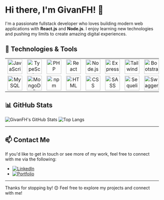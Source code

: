 # Hi there, I'm GivanFH! 👋

I'm a passionate fullstack developer who loves building modern web applications with **React.js** and **Node.js**. I enjoy learning new technologies and pushing my limits to create amazing digital experiences.

## 🔧 Technologies & Tools

<div align="center">
  <table>
    <tr>
      <td align="center" width="100">
        <img src="https://cdn.jsdelivr.net/gh/devicons/devicon/icons/javascript/javascript-original.svg" width="48" height="48" alt="JavaScript" />
      </td>
      <td align="center" width="100">
        <img src="https://cdn.jsdelivr.net/gh/devicons/devicon/icons/typescript/typescript-original.svg" width="48" height="48" alt="TypeScript" />
      </td>
      <td align="center" width="100">
        <img src="https://cdn.jsdelivr.net/gh/devicons/devicon/icons/php/php-original.svg" width="48" height="48" alt="PHP" />
      </td>
      <td align="center" width="100">
        <img src="https://cdn.jsdelivr.net/gh/devicons/devicon/icons/react/react-original.svg" width="48" height="48" alt="React" />
      </td>
       <td align="center" width="100">
        <img src="https://cdn.jsdelivr.net/gh/devicons/devicon/icons/nodejs/nodejs-original.svg" width="48" height="48" alt="Node.js" />
      </td>
      <td align="center" width="100">
        <img src="https://icon.icepanel.io/Technology/png-shadow-512/Express.png" width="48" height="48" alt="Express" />
      </td>
      <td align="center" width="100">
        <img src="https://cdn.jsdelivr.net/gh/devicons/devicon@latest/icons/tailwindcss/tailwindcss-original.svg"  width="48" height="48" alt="Tailwind" />
      </td>
      <td align="center" width="100">
        <img src="https://cdn.jsdelivr.net/gh/devicons/devicon/icons/bootstrap/bootstrap-original.svg" width="48" height="48" alt="Bootstrap" />
      </td>
       <td align="center" width="100">
        <img src="https://cdn.jsdelivr.net/gh/devicons/devicon@latest/icons/composer/composer-original.svg" width="48" height="48" alt="Composer"/>
      </td>
      <td align="center" width="100">
        <img src="https://cdn.jsdelivr.net/gh/devicons/devicon@latest/icons/git/git-original.svg" width="48" height="48" alt="Git"/>
      </td>
      <td align="center" width="100">
        <img src="https://cdn.jsdelivr.net/gh/devicons/devicon@latest/icons/postman/postman-original.svg" width="48" height="48" alt="postman"/>
      </td>
    </tr>
    <tr>
      <td align="center" width="100">
        <img src="https://cdn.jsdelivr.net/gh/devicons/devicon/icons/mysql/mysql-original.svg" width="48" height="48" alt="MySQL" />
      </td>
      <td align="center" width="100">
        <img src="https://cdn.jsdelivr.net/gh/devicons/devicon/icons/mongodb/mongodb-original.svg" width="48" height="48" alt="MongoDB" />
      </td>
      <td align="center" width="100">
        <img src="https://cdn.jsdelivr.net/gh/devicons/devicon/icons/npm/npm-original-wordmark.svg" width="48" height="48" alt="npm" />
      </td>
      <td align="center" width="100">
        <img src="https://cdn.jsdelivr.net/gh/devicons/devicon/icons/html5/html5-original.svg" width="48" height="48" alt="HTML" />
      </td>
      <td align="center" width="100">
        <img src="https://cdn.jsdelivr.net/gh/devicons/devicon/icons/css3/css3-original.svg" width="48" height="48" alt="CSS" />
      </td>
      <td align="center" width="100">
        <img src="https://cdn.jsdelivr.net/gh/devicons/devicon/icons/sass/sass-original.svg" width="48" height="48" alt="SASS" />
      </td>
      <td align="center" width="100">
        <img src="https://cdn.jsdelivr.net/gh/devicons/devicon/icons/sequelize/sequelize-original.svg" width="48" height="48" alt="Sequelize" />
      </td>
      <td align="center" width="100">
        <img src="https://cdn.jsdelivr.net/gh/devicons/devicon/icons/swagger/swagger-original.svg" width="48" height="48" alt="Swagger" />
      </td>
      <td align="center" width="100">
        <img src="https://cdn.jsdelivr.net/gh/devicons/devicon@latest/icons/azuresqldatabase/azuresqldatabase-original.svg"  width="48" height="48" alt="SQL" />
      </td>
      <td align="center" width="100">
        <img src="https://cdn.jsdelivr.net/gh/devicons/devicon@latest/icons/gulp/gulp-plain.svg" width="48" height="48" alt="gulp" />
      </td>
      <td align="center" width="100">
        <img src="https://cdn.jsdelivr.net/gh/devicons/devicon@latest/icons/mongoose/mongoose-original-wordmark.svg" width="48" height="48" alt="mongoose" />
      </td>
    </tr>
  </table>
</div>


## 📊 GitHub Stats
![GivanFH's GitHub Stats](https://github-readme-stats.vercel.app/api?username=GivanFH&show_icons=true&theme=radical)
![Top Langs](https://github-readme-stats.vercel.app/api/top-langs/?username=GivanFH&layout=compact&theme=radical)

---

## 📫 Contact Me

If you'd like to get in touch or see more of my work, feel free to connect with me via the following:

- [![LinkedIn](https://img.shields.io/badge/LinkedIn-0A66C2?style=for-the-badge&logo=linkedin&logoColor=white)](https://www.linkedin.com/in/gabriel-iv%C3%A1n-flores-hernandez-42074726a/)
- [![Portfolio](https://img.shields.io/badge/Portfolio-FF5722?style=for-the-badge&logo=Google-Chrome&logoColor=white)](https://your-portfolio-link.com)

---

Thanks for stopping by! 😊 Feel free to explore my projects and connect with me!
